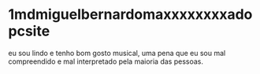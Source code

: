 # 1mdmiguelbernardomaxxxxxxxxadopcsite
eu sou lindo e tenho bom gosto musical, uma pena que eu sou mal compreendido e mal interpretado pela maioria das pessoas.
